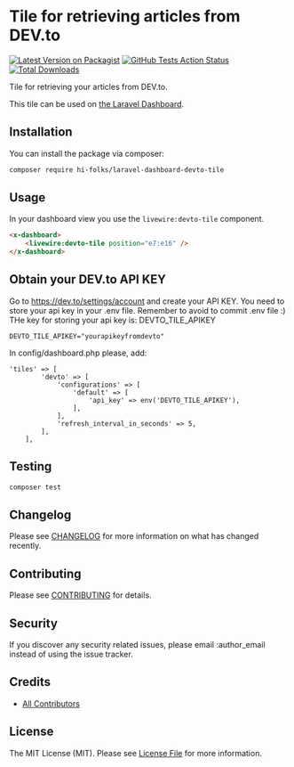 # Tile for retrieving articles from DEV.to

[![Latest Version on Packagist](https://img.shields.io/packagist/v/hi-folks/laravel-dashboard-devto-tile.svg?style=flat-square)](https://packagist.org/packages/hi-folks/laravel-dashboard-devto-tile)
[![GitHub Tests Action Status](https://img.shields.io/github/workflow/status/hi-folks/laravel-dashboard-devto-tile/run-tests?label=tests)](https://github.com/hi-folks/laravel-dashboard-devto-tile/actions?query=workflow%3Arun-tests+branch%3Amaster)
[![Total Downloads](https://img.shields.io/packagist/dt/hi-folks/laravel-dashboard-devto-tile.svg?style=flat-square)](https://packagist.org/packages/hi-folks/laravel-dashboard-devto-tile)

Tile for retrieving your articles from DEV.to.

This tile can be used on [the Laravel Dashboard](https://docs.spatie.be/laravel-dashboard).


## Installation

You can install the package via composer:

```bash
composer require hi-folks/laravel-dashboard-devto-tile
```

## Usage

In your dashboard view you use the `livewire:devto-tile` component.

```html
<x-dashboard>
    <livewire:devto-tile position="e7:e16" />
</x-dashboard>
```

## Obtain your DEV.to API KEY

Go to https://dev.to/settings/account and create your API KEY.
You need to store your api key in your .env file.
Remember to avoid to commit .env file :)
THe key for storing your api key is: DEVTO_TILE_APIKEY

```
DEVTO_TILE_APIKEY="yourapikeyfromdevto"
```

In config/dashboard.php please, add:
```
'tiles' => [
        'devto' => [
            'configurations' => [
                'default' => [
                    'api_key' => env('DEVTO_TILE_APIKEY'),
                ],
            ],
            'refresh_interval_in_seconds' => 5,
        ],
    ],
```

## Testing

``` bash
composer test
```

## Changelog

Please see [CHANGELOG](CHANGELOG.md) for more information on what has changed recently.

## Contributing

Please see [CONTRIBUTING](CONTRIBUTING.md) for details.

## Security

If you discover any security related issues, please email :author_email instead of using the issue tracker.

## Credits

- [All Contributors](../../contributors)

## License

The MIT License (MIT). Please see [License File](LICENSE.md) for more information.
